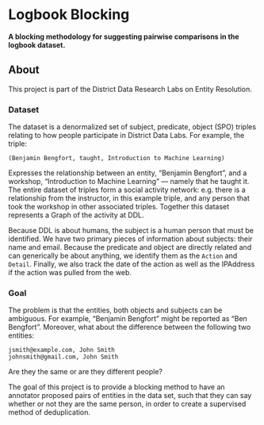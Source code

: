 # Logbook Blocking

**A blocking methodology for suggesting pairwise comparisons in the logbook dataset.**

## About

This project is part of the District Data Research Labs on Entity Resolution.

### Dataset

The dataset is a denormalized set of subject, predicate, object (SPO) triples relating to how people participate in District Data Labs. For example, the triple:

    (Benjamin Bengfort, taught, Introduction to Machine Learning)

Expresses the relationship between an entity, &ldquo;Benjamin Bengfort&rdquo;, and a workshop, &ldquo;Introduction to Machine Learning&rdquo; &mdash; namely that he taught it. The entire dataset of triples form a social activity network: e.g. there is a relationship from the instructor, in this example triple, and any person that took the workshop in other associated triples. Together this dataset represents a Graph of the activity at DDL.

Because DDL is about humans, the subject is a human person that must be identified. We have two primary pieces of information about subjects: their name and email. Because the predicate and object are directly related and can generically be about anything, we identify them as the `Action` and `Detail`. Finally, we also track the date of the action as well as the IPAddress if the action was pulled from the web.

### Goal

The problem is that the entities, both objects and subjects can be ambiguous. For example, &ldquo;Benjamin Bengfort&rdquo; might be reported as &ldquo;Ben Bengfort&rdquo;. Moreover, what about the difference between the following two entities:

    jsmith@example.com, John Smith
    johnsmith@gmail.com, John Smith

Are they the same or are they different people?

The goal of this project is to provide a blocking method to have an annotator proposed pairs of entities in the data set, such that they can say whether or not they are the same person, in order to create a supervised method of deduplication. 
